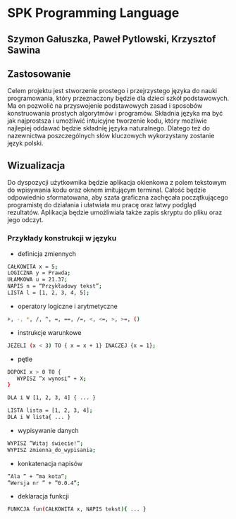 # SPK Programming Language


## Szymon Gałuszka, Paweł Pytlowski, Krzysztof Sawina

## Zastosowanie
Celem projektu jest stworzenie prostego i przejrzystego języka do nauki programowania, który przeznaczony będzie dla dzieci szkół podstawowych. Ma on pozwolić na przyswojenie podstawowych zasad i sposobów konstruowania prostych algorytmów i programów. Składnia języka ma być jak najprostsza i umożliwić intuicyjne tworzenie kodu, który możliwie najlepiej oddawać będzie składnię języka naturalnego. Dlatego też do nazewnictwa poszczególnych słów kluczowych wykorzystany zostanie język polski. 

## Wizualizacja
Do dyspozycji użytkownika będzie aplikacja okienkowa z polem tekstowym do wpisywania kodu oraz oknem imitującym terminal. Całość będzie odpowiednio sformatowana, aby szata graficzna zachęcała początkującego programistę do działania i ułatwiała mu pracę oraz łatwy podgląd rezultatów. Aplikacja będzie umożliwiała także zapis skryptu do pliku oraz jego odczyt.

### Przykłady konstrukcji w języku
- definicja zmiennych
 ```sh
CAŁKOWITA x = 5;
LOGICZNA y = Prawda;
UŁAMKOWA u = 21.37;
NAPIS n = “Przykładowy tekst”;
LISTA l = [1, 2, 3, 4, 5];
```
- operatory logiczne i arytmetyczne
 ```sh
+, -, *, /, ^, =, ==, /=, <, <=, >, >=, () 
```
- instrukcje warunkowe
 ```sh
JEŻELI (x < 3) TO { x = x + 1} INACZEJ {x = 1};
```
- pętle
 ```sh
DOPÓKI x > 0 TO {
    WYPISZ ”x wynosi” + X;
}

DLA i W [1, 2, 3, 4] { ... }

LISTA lista = [1, 2, 3, 4];
DLA i W lista{ ... }
```
- wypisywanie danych
 ```sh
WYPISZ ”Witaj świecie!”;
WYPISZ zmienna_do_wypisania;
```
- konkatenacja napisów
 ```sh
”Ala ” + ”ma kota”;
”Wersja nr ” + ”0.0.4”;
```

- deklaracja funkcji
 ```sh
FUNKCJA fun(CAŁKOWITA x, NAPIS tekst){ ... }
```
